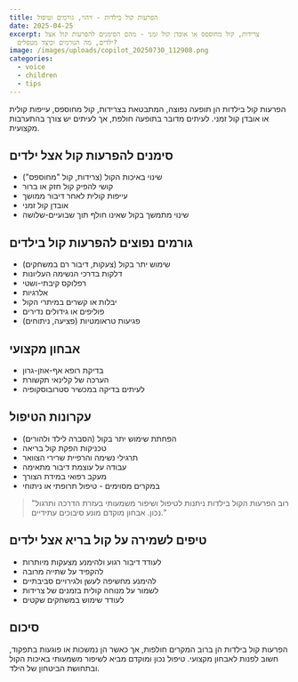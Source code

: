 ```yaml
---
title: הפרעות קול בילדות - זיהוי, גורמים וטיפול
date: 2025-04-25
excerpt: צרידות, קול מחוספס או אובדן קול זמני - מהם הסימנים להפרעות קול אצל
  ילדים, מה הגורמים וכיצד מטפלים?
image: /images/uploads/copilot_20250730_112908.png
categories:
  - voice
  - children
  - tips
---
```


הפרעות קול בילדות הן תופעה נפוצה, המתבטאת בצרידות, קול מחוספס, עייפות קולית או אובדן קול זמני. לעיתים מדובר בתופעה חולפת, אך לעיתים יש צורך בהתערבות מקצועית.

## סימנים להפרעות קול אצל ילדים

* שינוי באיכות הקול (צרידות, קול "מחוספס")
* קושי להפיק קול חזק או ברור
* עייפות קולית לאחר דיבור ממושך
* אובדן קול זמני
* שינוי מתמשך בקול שאינו חולף תוך שבועיים-שלושה

## גורמים נפוצים להפרעות קול בילדים

* שימוש יתר בקול (צעקות, דיבור רם במשחקים)
* דלקות בדרכי הנשימה העליונות
* רפלוקס קיבתי-ושטי
* אלרגיות
* יבלות או קשרים במיתרי הקול
* פוליפים או גידולים נדירים
* פגיעות טראומטיות (פציעה, ניתוחים)

## אבחון מקצועי

* בדיקת רופא אף-אוזן-גרון
* הערכה של קלינאי תקשורת
* לעיתים בדיקה במכשיר סטרובוסקופיה

## עקרונות הטיפול

* הפחתת שימוש יתר בקול (הסברה לילד ולהורים)
* טכניקות הפקת קול בריאה
* תרגילי נשימה והרפיית שרירי הצוואר
* עבודה על עוצמת דיבור מתאימה
* מעקב רפואי במידת הצורך
* במקרים מסוימים - טיפול תרופתי או ניתוחי

> "רוב הפרעות הקול בילדות ניתנות לטיפול ושיפור משמעותי בעזרת הדרכה ותרגול נכון. אבחון מוקדם מונע סיבוכים עתידיים."

## טיפים לשמירה על קול בריא אצל ילדים

* לעודד דיבור רגוע ולהימנע מצעקות מיותרות
* להקפיד על שתייה מרובה
* להימנע מחשיפה לעשן ולגירויים סביבתיים
* לשמור על מנוחה קולית בזמנים של צרידות
* לעודד שימוש במשחקים שקטים

## סיכום

הפרעות קול בילדות הן ברוב המקרים חולפות, אך כאשר הן נמשכות או פוגעות בתפקוד, חשוב לפנות לאבחון מקצועי. טיפול נכון ומוקדם מביא לשיפור משמעותי באיכות הקול ובתחושת הביטחון של הילד.
